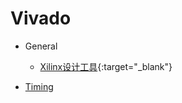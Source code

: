 Vivado
==

- General

    - [Xilinx设计工具](https://china.xilinx.com/products/design-tools.html){:target="_blank"}


- [Timing](timing/timing.md)